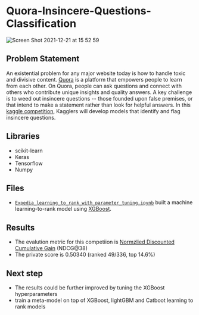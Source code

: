 # Quora-Insincere-Questions-Classification
![Screen Shot 2021-12-21 at 15 52 59](https://user-images.githubusercontent.com/41892953/147012273-2891fb99-79cc-4b7e-bc93-f35d841b38d9.png)

## Problem Statement
An existential problem for any major website today is how to handle toxic and divisive content. [Quora](https://www.quora.com/) is a platform that empowers people to learn from each other. On Quora, people can ask questions and connect with others who contribute unique insights and quality answers. A key challenge is to weed out insincere questions -- those founded upon false premises, or that intend to make a statement rather than look for helpful answers. In this [kaggle competition](https://www.kaggle.com/c/quora-insincere-questions-classification), Kagglers will develop models that identify and flag insincere questions.

## Libraries
- scikit-learn
- Keras
- Tensorflow
- Numpy

## Files
- [`Expedia_learning_to_rank_with_parameter_tuning.ipynb`](https://github.com/wmingch1992/Expedia-Learning-to-rank/blob/main/Expedia_learning_to_rank_with_parameter_tuning.ipynb) built a machine learning-to-rank model using [XGBoost](https://xgboost.readthedocs.io/en/stable/).

## Results 
- The evalution metric for this competiion is [Normzlied Discounted Cumulative Gain](https://towardsdatascience.com/normalized-discounted-cumulative-gain-37e6f75090e9) (NDCG@38) 
- The private score is 0.50340 (ranked 49/336, top 14.6%)

## Next step
- The results could be further improved by tuning the XGBoost hyperparameters 
- train a meta-model on top of XGBoost, lightGBM and Catboot learning to rank models
